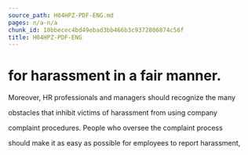 ```yaml
---
source_path: H04HPZ-PDF-ENG.md
pages: n/a-n/a
chunk_id: 10bbecec4bd49ebad3bb466b3c9372806874c56f
title: H04HPZ-PDF-ENG
---
```

# for harassment in a fair manner.

Moreover, HR professionals and managers should recognize the many

obstacles that inhibit victims of harassment from using company

complaint procedures. People who oversee the complaint process

should make it as easy as possible for employees to report harassment,
